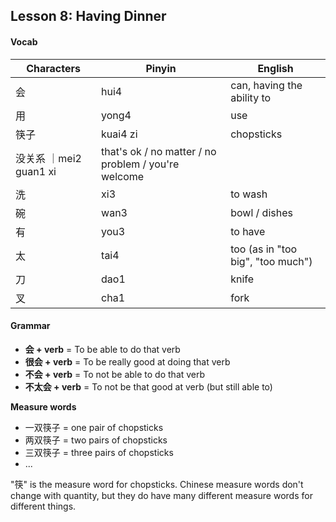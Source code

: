 ## Lesson 8: Having Dinner

#### Vocab

| Characters | Pinyin | English |
-------------|--------|----------
会 | hui4 | can, having the ability to
用 | yong4 | use
筷子 | kuai4 zi | chopsticks
没关系 ｜mei2 guan1 xi | that's ok / no matter / no problem / you're welcome
洗 | xi3 | to wash
碗 | wan3 | bowl / dishes
有 | you3 | to have
太 | tai4 | too (as in "too big", "too much")
刀 | dao1 | knife
叉 | cha1 | fork

#### Grammar

* **会 + verb** = To be able to do that verb
* **很会 + verb** = To be really good at doing that verb
* **不会 + verb** = To not be able to do that verb
* **不太会 + verb** = To not be that good at verb (but still able to)

**Measure words**


* 一双筷子 = one pair of chopsticks
* 两双筷子 = two pairs of chopsticks
* 三双筷子 = three pairs of chopsticks
* ...

"筷" is the measure word for chopsticks.  Chinese measure words don't change with quantity, but they do have many different measure words for different things.

